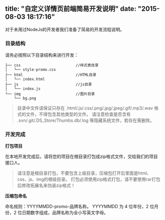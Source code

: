 title: "自定义详情页前端简易开发说明"
date: "2015-08-03 18:17:16"
---

对于未用过NodeJs的开发者我们准备了简易的开发流程说明。


### 目录结构

请务必按照以下目录结构来进行开发：

```text
├── css                         //样式表目录
│   └── style-promo.css
├── html                        //HTML目录
│   └── index.html
├── js                          //js目录
│   └── index.js
└── img                         //图片目录
    └── bg.png
```

> 目录中文件请保证只存在 .html/.js/.css/.png/.jpg/.jpeg/.gif/.mp3/.wav 格式的文件，不得包含其他类型的文件。
> 请注意检查是否含有 .svn/.git/.DS_Store/Thumbs.db/.log 等隐藏系统文件，若存在需删除。

### 开发完成

**打包项目**

在本地开发完成后，请将您的项目在根目录打包成zip格式文件，交给我们的项目接口人。

> 请注意是根目录打包，不要包含上级目录，压缩包打开后里面是html、css、js、img的根级目录。
> 打包必须使用zip格式打包，请不要使用rar打包后修改拓展名来伪装zip格式！

**压缩包命名**

命名规则：YYYYMMDD-promo-品牌名称。
YYYYMMDD 为 4 位年份，2 位月份，2 位日期数字组成，品牌名称为全小写英文字母。